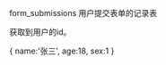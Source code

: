 form_submissions 用户提交表单的记录表
<!-- 仪表盘用到的表单提交记录表 -->
获取到用户的id。

{
    name:'张三',
    age:18,
    sex:1
}
